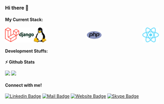 ### Hi there 👋

<!--
**tohirRaihan/tohirRaihan** is a ✨ _special_ ✨ repository because its `README.md` (this file) appears on your GitHub profile.

Here are some ideas to get you started:

- 🔭 I’m currently working on ...
- 🌱 I’m currently learning ...
- 👯 I’m looking to collaborate on ...
- 🤔 I’m looking for help with ...
- 💬 Ask me about ...
- 📫 How to reach me: ...
- 😄 Pronouns: ...
- ⚡ Fun fact: ...
-->

#### My Current Stack:

<div style="display: flex;align-items: center;"><!-- .element: style="display: flex;align-items: center;" -->
<img height="48" src="assets/images/laravel-original.svg" alt="python"> <img height="48" src="assets/images/django-plain-wordmark.svg" alt="Django"> <img height="48" src="assets/images/linux-original.svg" alt="postgress"> <img style="margin: auto" width="48" src="assets/images/php.svg" alt="Docker"> <img height="48" src="assets/images/react-original.svg" alt="linux">
</div>

#### Development Stuffs:

<b>⚡ Github Stats</b>

<p float="left">
    <img height="180em" src="https://github-readme-stats.vercel.app/api?username=tohirRaihan&show_icons=true&hide_border=true&&count_private=true&include_all_commits=true" /> 
    <img height="180em" src="https://github-readme-stats.vercel.app/api/top-langs/?username=tohirRaihan&show_icons=true&hide_border=true&layout=compact&langs_count=8"/>
</p>

#### Connect with me!

[![Linkedin Badge](https://img.shields.io/badge/LinkedIn-0077B5?style=for-the-badge&logo=linkedin&logoColor=white)](https://www.linkedin.com/in/tohirraihan/)
[![Mail Badge](https://img.shields.io/badge/Gmail-D14836?style=for-the-badge&logo=gmail&logoColor=white)](mailto:tohir.raihan@gmail.com)
[![Website Badge](https://img.shields.io/badge/website-000000?style=for-the-badge&logo=About.me&logoColor=white)](https://tohirraihan.com)
[![Skype Badge](https://img.shields.io/badge/Skype-00AFF0?style=for-the-badge&logo=skype&logoColor=white)](tohir.raihan)

<!-- [![Behance Badge](https://img.shields.io/badge/Behance-0054F7?style=for-the-badge&logo=behance&logoColor=white)](https://www.behance.net/sumonskys) -->

<!-- [![Binance Badge](https://img.shields.io/badge/Binance-FCD535?style=for-the-badge&logo=binance&logoColor=white)](https://testnet.bscscan.com/token/0x5e97cae83e111dfb14ac26ec0c3640b4258adb16?a=0xbE472Cd92898E1319931bFA713368FA25B9EB7d0) -->
